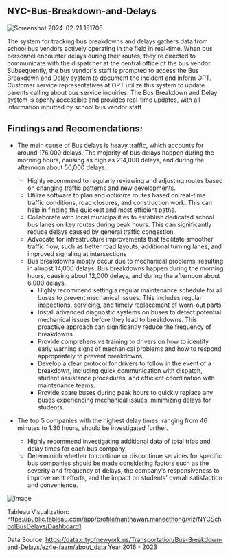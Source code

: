 ## NYC-Bus-Breakdown-and-Delays

![Screenshot 2024-02-21 151706](https://github.com/NanManee/NYC_School_Bus/assets/156528525/7fa22ab3-13cf-40de-8b13-39ecbb03cb23)


The system for tracking bus breakdowns and delays gathers data from school bus vendors actively operating in the field in real-time. When bus personnel encounter delays during their routes, they're directed to communicate with the dispatcher at the central office of the bus vendor. Subsequently, the bus vendor's staff is prompted to access the Bus Breakdown and Delay system to document the incident and inform OPT. Customer service representatives at OPT utilize this system to update parents calling about bus service inquiries. The Bus Breakdown and Delay system is openly accessible and provides real-time updates, with all information inputted by school bus vendor staff.

## Findings and Recomendations:

- The main cause of Bus delays is heavy traffic, which accounts for around 176,000 delays. The mojority of bus delays happen during the morning hours, causing as high as 214,000 delays, and during the afternoon about 50,000 delays. 
	- Highly recommend to regularly reviewing and adjusting routes based on changing traffic patterns and new developments.
	- Utilize software to plan and optimize routes based on real-time traffic conditions, road closures, and construction work. This can help in finding the quickest and most efficient paths.
	- Collaborate with local municipalities to establish dedicated school bus lanes on key routes during peak hours. This can significantly reduce delays caused by general traffic congestion.
	- Advocate for infrastructure improvements that facilitate smoother traffic flow, such as better road layouts, additional turning lanes, and improved signaling at intersections
  - Bus breakdowns mostly occur due to mechanical problems, resulting in almost 14,000 delays. Bus breakdowns happen during the morning hours, causing about 12,000 delays, and during the afternoon about 6,000 delays.
	- Highly recommend setting a regular maintenance schedule for all buses to prevent mechanical issues. This includes regular inspections, servicing, and timely replacement of worn-out parts.
	- Install advanced diagnostic systems on buses to detect potential mechanical issues before they lead to breakdowns. This proactive approach can significantly reduce the frequency of breakdowns.
	- Provide comprehensive training to drivers on how to identify early warning signs of mechanical problems and how to respond appropriately to prevent breakdowns.
	- Develop a clear protocol for drivers to follow in the event of a breakdown, including quick communication with dispatch, student assistance procedures, and efficient coordination with 	  	  maintenance teams.
	- Provide spare buses during peak hours to quickly replace any buses experiencing mechanical issues, minimizing delays for students.

- The top 5 companies with the highest delay times, ranging from 46 minutes to 1.30 hours, should be investigated further. 
	- Highly recommend investigating additional data of total trips and delay times for each bus company. 
	- Determininh whether to continue or discontinue services for specific bus companies should be made considering factors such as the severity and frequency of delays, the company's responsiveness 	  to improvement efforts, and the impact on students' overall satisfaction and convenience.

![image](https://github.com/NanManee/NYC_School_Bus/assets/156528525/f291c237-daea-456a-80c6-01d946894414)


Tableau Visualization: https://public.tableau.com/app/profile/nanthawan.maneethong/viz/NYCSchoolBusDelays/Dashboard1

Data Source: https://data.cityofnewyork.us/Transportation/Bus-Breakdown-and-Delays/ez4e-fazm/about_data
Year 2016 - 2023


